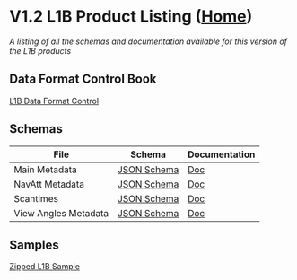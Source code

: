 # V1.2 L1B Product Listing ([Home](../../../README.md))

*A listing of all the schemas and documentation available for this version of the L1B products*

## Data Format Control Book

[L1B Data Format Control](../docs/FarEarth-L1B-Data-Format-Control-Book-V1_2.pdf)

## Schemas

| File     | Schema      | Documentation      |
| ------------- | ------------- | ------------- |
| Main Metadata | [JSON Schema](METADATA_V1_2.json) | [Doc](METADATA_V1_2.md) |
| NavAtt Metadata | [JSON Schema](NAVATT_V1_2.json) | [Doc](NAVATT_V1_2.md) |
| Scantimes | [JSON Schema](SCANTIMES_V1_2.json) | [Doc](SCANTIMES_V1_2.md) |
| View Angles Metadata | [JSON Schema](VIEW_ANGLES_V1_2.json) | [Doc](VIEW_ANGLES_V1_2.md) |

## Samples

[Zipped L1B Sample](https://stfarearth3b2cstatic.blob.core.windows.net/product-samples/products/v1.2/L1B/LANDSAT-9_OLI_20220804T083603_20220804T083634_L1B_R1C1.zip)
